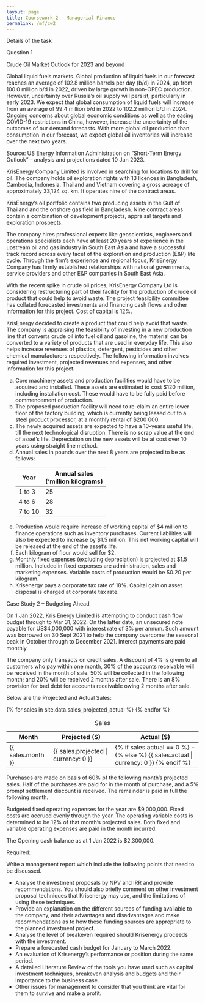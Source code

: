 ```yaml
---
layout: page
title: Coursework 2 - Managerial Finance
permalink: /mf/cw2
---
```


Details of the task

Question 1

Crude Oil Market Outlook for 2023 and beyond

Global liquid fuels markets. Global production of liquid fuels in our forecast reaches an average of 102.8 million barrels per day
(b/d) in 2024, up from 100.0 million b/d in 2022, driven by large growth in non-OPEC production. However, uncertainty over
Russia’s oil supply will persist, particularly in early 2023. We expect that global consumption of liquid fuels will increase from an
average of 99.4 million b/d in 2022 to 102.2 million b/d in 2024. Ongoing concerns about global economic conditions as well as
the easing COVID-19 restrictions in China, however, increase the uncertainty of the outcomes of our demand forecasts. With more
global oil production than consumption in our forecast, we expect global oil inventories will increase over the next two years.

Source: US Energy Information Administration on “Short-Term Energy Outlook” – analysis and projections dated 10 Jan 2023.

KrisEnergy Company Limited is involved in searching for locations to drill for oil. The company holds oil exploration rights
with 13 licences in Bangladesh, Cambodia, Indonesia, Thailand and Vietnam covering a gross acreage of approximately 33,124
sq. km. It operates nine of the contract areas.

KrisEnergy’s oil portfolio contains two producing assets in the Gulf of Thailand and the onshore gas field in Bangladesh. Nine
contract areas contain a combination of development projects, appraisal targets and exploration prospects.

The company hires professional experts like geoscientists, engineers and operations specialists each have at least 20 years
of experience in the upstream oil and gas industry in South East Asia and have a successful track record across every facet of
the exploration and production (E&P) life cycle. Through the firm’s experience and regional focus, KrisEnergy Company has
firmly established relationships with national governments, service providers and other E&P companies in South East Asia.

With the recent spike in crude oil prices, KrisEnergy Company Ltd is considering restructuring part of their facility for the
production of crude oil product that could help to avoid waste. The project feasibility committee has collated forecasted
investments and financing cash flows and other information for this project. Cost of capital is 12%.

KrisEnergy decided to create a product that could help avoid that waste. The company is appraising the feasibility of
investing in a new production line that converts crude oil into fuel oil and gasoline, the material can be converted to a
variety of products that are used in everyday life. This also helps increase revenues of plastics, detergent, pesticides and
other chemical manufacturers respectively. The following information involves required investment, projected revenues
and expenses, and other information for this project.

<ol type="a">
<li>Core machinery assets and production facilities would have to be acquired and installed. These assets are
estimated to cost $120 million, including installation cost. These would have to be fully paid before
commencement of production.</li>
<li>The proposed production facility will need to re-claim an entire lower floor of the factory building, which is
currently being leased out to a steel product processor, at a monthly rental of $200 000.</li>
<li>The newly acquired assets are expected to have a 10-years useful life, till the next technological disruption. There is
no scrap value at the end of asset’s life. Depreciation on the new assets will be at cost over 10 years using straight
line method.</li>
<li>Annual sales in pounds over the next 8 years are projected to be as follows:

<table>
<thead>
  <tr>
  <th>Year</th>
  <th>Annual sales<br />
(‘million kilograms)</th>
</tr>
</thead>
<tbody>
<tr>
<td>1 to 3</td>
<td>25</td>
</tr>
<tr>
<td>4 to 6</td>
<td>28</td>
</tr>
<tr>
<td>7 to 10</td>
<td>32</td>
</tr>
</tbody>
</table>
</li>
<li>Production would require increase of working capital of $4 million to finance operations such as inventory purchases.
Current liabilities will also be expected to increase by $1.5 million. This net working capital will be released at the
end of the asset’s life.</li>
<li>Each kilogram of flour would sell for $2.</li>
<li>Monthly fixed expenses (excluding depreciation) is projected at $1.5 million. Included in fixed expenses are
administration, sales and marketing expenses. Variable costs of production would be $0.20 per kilogram.</li>
<li>Krisenergy pays a corporate tax rate of 18%. Capital gain on asset disposal is charged at corporate tax rate.</li>
</ol>
Case Study 2 – Budgeting Ahead

On 1 Jan 2022, Kris Energy Limited is attempting to conduct cash flow budget through to Mar 31, 2022.
On the latter date, an unsecured note payable for US$4,000,000 with interest rate of 3% per annum.
Such amount was borrowed on 30 Sept 2021 to help the company overcome the seasonal peak in
October through to December 2021. Interest payments are paid monthly.

The company only transacts on credit sales. A discount of 4% is given to all customers who pay within
one month, 30% of the accounts receivable will be received in the month of sale. 50% will be collected
in the following month; and 20% will be received 2 months after sale. There is an 8% provision for bad
debt for accounts receivable owing 2 months after sale.

Below are the Projected and Actual Sales:

<table>
<caption>Sales</caption>
<thead>
<tr>
<th>Month</th>
<th>Projected ($)</th>
<th>Actual ($)</th>
</tr>
</thead>
<tbody>
{% for sales in site.data.sales_projected_actual %}
<tr>
  <td>{{ sales.month }}</td>
  <td>{{ sales.projected | currency: 0 }}</td>
  <td>
  {% if sales.actual == 0 %}
    -
  {% else %}
    {{ sales.actual | currency: 0  }}
  {% endif %}
  </td>
</tr>
{% endfor %}
</tbody>
</table>
Purchases are made on basis of 60% pf the following month’s projected sales. Half of the purchases are
paid for in the month of purchase, and a 5% prompt settlement discount is received. The remainder is
paid in full the following month.

Budgeted fixed operating expenses for the year are $9,000,000. Fixed costs are accrued evenly through
the year. The operating variable costs is determined to be 12% of that month’s projected sales. Both
fixed and variable operating expenses are paid in the month incurred.

The Opening cash balance as at 1 Jan 2022 is $2,300,000.

Required:

Write a management report which include the following points that need to be discussed.
- Analyse the investment proposals by NPV and IRR and provide recommendations. You should
also briefly comment on other investment proposal techniques that Krisenergy may use, and
the limitations of using these techniques.
- Provide an explanation on the different sources of funding available to the company, and their
advantages and disadvantages and make recommendations as to how these funding sources
are appropriate to the planned investment project.
- Analyse the level of breakeven required should Krisenergy proceeds with the investment.
- Prepare a forecasted cash budget for January to March 2022.
- An evaluation of Krisenergy’s performance or position during the same period.
- A detailed Literature Review of the tools you have used such as capital investment techniques,
breakeven analysis and budgets and their importance to the business case.
- Other issues for management to consider that you think are vital for them to survive and make
a profit.
